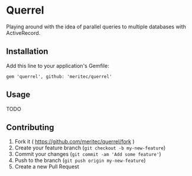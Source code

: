 # Querrel

Playing around with the idea of parallel queries to multiple databases with ActiveRecord.

## Installation

Add this line to your application's Gemfile:

    gem 'querrel', github: 'meritec/querrel'

## Usage

TODO

## Contributing

1. Fork it ( https://github.com/meritec/querrel/fork )
2. Create your feature branch (`git checkout -b my-new-feature`)
3. Commit your changes (`git commit -am 'Add some feature'`)
4. Push to the branch (`git push origin my-new-feature`)
5. Create a new Pull Request
